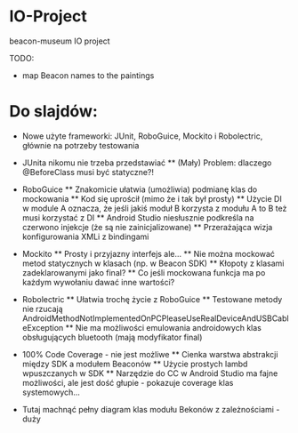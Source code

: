 # IO-Project
beacon-museum IO project

TODO:
* map Beacon names to the paintings

# Do slajdów:
* Nowe użyte frameworki: JUnit, RoboGuice, Mockito i Robolectric, głównie na potrzeby testowania

* JUnita nikomu nie trzeba przedstawiać
** (Mały) Problem: dlaczego @BeforeClass musi być statyczne?!

* RoboGuice
** Znakomicie ułatwia (umożliwia) podmianę klas do mockowania
** Kod się uprościł (mimo że i tak był prosty)
** Użycie DI w module A oznacza, że jeśli jakiś moduł B korzysta z modułu A to B też musi korzystać z DI
** Android Studio niesłusznie podkreśla na czerwono injekcje (że są nie zainicjalizowane)
** Przerażająca wizja konfigurowania XMLi z bindingami

* Mockito
** Prosty i przyjazny interfejs ale...
** Nie można mockować metod statycznych w klasach (np. w Beacon SDK)
** Kłopoty z klasami zadeklarowanymi jako final?
** Co jeśli mockowana funkcja ma po każdym wywołaniu dawać inne wartości?

* Robolectric
** Ułatwia trochę życie z RoboGuice
** Testowane metody nie rzucają AndroidMethodNotImplementedOnPCPleaseUseRealDeviceAndUSBCableException
** Nie ma możliwości emulowania androidowych klas obsługujących bluetooth (mają modyfikator final)

* 100% Code Coverage - nie jest możliwe
** Cienka warstwa abstrakcji między SDK a modułem Beaconów
** Użycie prostych lambd wpuszczanych w SDK
** Narzędzie do CC w Android Studio ma fajne możliwości, ale jest dość głupie - pokazuje coverage klas systemowych...

* Tutaj machnąć pełny diagram klas modułu Bekonów z zależnościami - duży